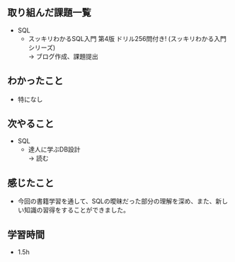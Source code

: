 ## 取り組んだ課題一覧
- SQL
  - スッキリわかるSQL入門 第4版 ドリル256問付き! (スッキリわかる入門シリーズ)<br>
→ ブログ作成、課題提出
## わかったこと
- 特になし
## 次やること
- SQL
  - 達人に学ぶDB設計<br>
→ 読む
## 感じたこと
- 今回の書籍学習を通して、SQLの曖昧だった部分の理解を深め、また、新しい知識の習得をすることができました。
## 学習時間
- 1.5h
